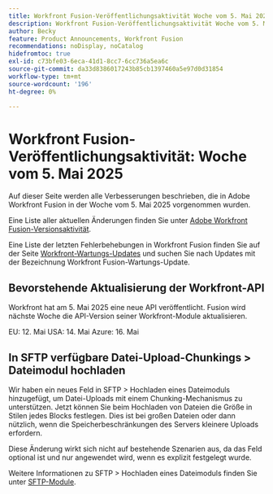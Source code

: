 ```yaml
---
title: Workfront Fusion-Veröffentlichungsaktivität Woche vom 5. Mai 2025
description: Workfront Fusion-Veröffentlichungsaktivität Woche vom 5. Mai 2025
author: Becky
feature: Product Announcements, Workfront Fusion
recommendations: noDisplay, noCatalog
hidefromtoc: true
exl-id: c73bfe03-6eca-41d1-8cc7-6cc736a5ea6c
source-git-commit: da33d8386017243b85cb1397460a5e97d0d31854
workflow-type: tm+mt
source-wordcount: '196'
ht-degree: 0%

---
```


# Workfront Fusion-Veröffentlichungsaktivität: Woche vom 5. Mai 2025

Auf dieser Seite werden alle Verbesserungen beschrieben, die in Adobe Workfront Fusion in der Woche vom 5. Mai 2025 vorgenommen wurden.

Eine Liste aller aktuellen Änderungen finden Sie unter [Adobe Workfront Fusion-Versionsaktivität](/help/workfront-fusion/fusion-product-releases/fusion-release-activity.md).

Eine Liste der letzten Fehlerbehebungen in Workfront Fusion finden Sie auf der Seite [Workfront-Wartungs-Updates](https://experienceleague.adobe.com/de/docs/workfront-known-issues/releases/current-updates) und suchen Sie nach Updates mit der Bezeichnung Workfront Fusion-Wartungs-Update.

## Bevorstehende Aktualisierung der Workfront-API

Workfront hat am 5. Mai 2025 eine neue API veröffentlicht. Fusion wird nächste Woche die API-Version seiner Workfront-Module aktualisieren.

EU: 12. Mai
USA: 14. Mai
Azure: 16. Mai

## In SFTP verfügbare Datei-Upload-Chunkings > Dateimodul hochladen

Wir haben ein neues Feld in SFTP > Hochladen eines Dateimoduls hinzugefügt, um Datei-Uploads mit einem Chunking-Mechanismus zu unterstützen. Jetzt können Sie beim Hochladen von Dateien die Größe in Stilen jedes Blocks festlegen. Dies ist bei großen Dateien oder dann nützlich, wenn die Speicherbeschränkungen des Servers kleinere Uploads erfordern.

Diese Änderung wirkt sich nicht auf bestehende Szenarien aus, da das Feld optional ist und nur angewendet wird, wenn es explizit festgelegt wurde.

Weitere Informationen zu SFTP > Hochladen eines Dateimoduls finden Sie unter [SFTP-Module](/help/workfront-fusion/references/apps-and-modules/universal-connectors/sftp.md).
